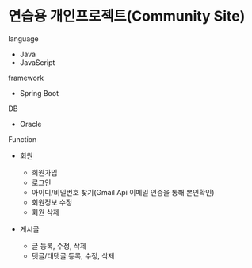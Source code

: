 # 연습용 개인프로젝트(Community Site)
language
  - Java
  - JavaScript

framework
  - Spring Boot

DB
  - Oracle

Function
  - 회원
      - 회원가입
      - 로그인
      - 아이디/비밀번호 찾기(Gmail Api 이메일 인증을 통해 본인확인)
      - 회원정보 수정
      - 회원 삭제
        
  - 게시글
      - 글 등록, 수정, 삭제
      - 댓글/대댓글 등록, 수정, 삭제
